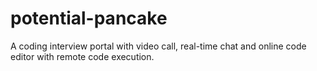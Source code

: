 # potential-pancake
A coding interview portal with video call, real-time chat and online code editor with remote code execution.
